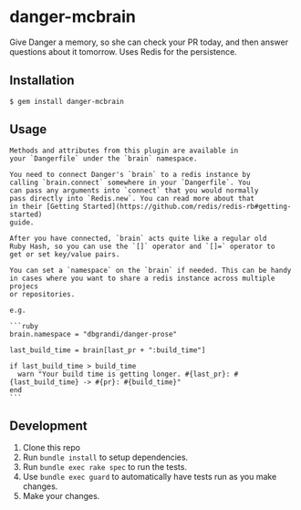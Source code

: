 # danger-mcbrain

Give Danger a memory, so she can check your PR today, and then answer questions about it tomorrow. Uses Redis for the persistence.

## Installation

    $ gem install danger-mcbrain

## Usage

    Methods and attributes from this plugin are available in
    your `Dangerfile` under the `brain` namespace.

    You need to connect Danger's `brain` to a redis instance by
    calling `brain.connect` somewhere in your `Dangerfile`. You
    can pass any arguments into `connect` that you would normally
    pass directly into `Redis.new`. You can read more about that
    in their [Getting Started](https://github.com/redis/redis-rb#getting-started)
    guide.

    After you have connected, `brain` acts quite like a regular old
    Ruby Hash, so you can use the `[]` operator and `[]=` operator to
    get or set key/value pairs.

    You can set a `namespace` on the `brain` if needed. This can be handy
    in cases where you want to share a redis instance across multiple projecs
    or repositories.

    e.g.

    ```ruby
    brain.namespace = "dbgrandi/danger-prose"

    last_build_time = brain[last_pr + ":build_time"]

    if last_build_time > build_time
      warn "Your build time is getting longer. #{last_pr}: #{last_build_time} -> #{pr}: #{build_time}"
    end
    ```

## Development

1. Clone this repo
2. Run `bundle install` to setup dependencies.
3. Run `bundle exec rake spec` to run the tests.
4. Use `bundle exec guard` to automatically have tests run as you make changes.
5. Make your changes.
